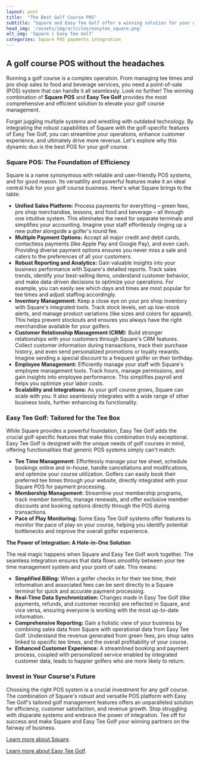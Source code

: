 ```yaml
---
layout: post
title:  "The Best Golf Course POS"
subtitle: "Square and Easy Tee Golf offer a winning solution for your golf course POS"
head_img: '/assets/img/articles/easytee_square.png'
alt_img: 'Square | Easy Tee Golf'
categories: Square POS payments integration 
---
```


## A golf course POS without the headaches

Running a golf course is a complex operation. From managing tee times and pro shop sales to food and beverage services, you need a point-of-sale (POS) system that can handle it all seamlessly. Look no further\! The winning combination of **Square POS** and **Easy Tee Golf** provides the most comprehensive and efficient solution to elevate your golf course management.

Forget juggling multiple systems and wrestling with outdated technology. By integrating the robust capabilities of Square with the golf-specific features of Easy Tee Golf, you can streamline your operations, enhance customer experience, and ultimately drive more revenue. Let's explore why this dynamic duo is the best POS for your golf course.

### Square POS: The Foundation of Efficiency

Square is a name synonymous with reliable and user-friendly POS systems, and for good reason. Its versatility and powerful features make it an ideal central hub for your golf course business. Here's what Square brings to the table:

* **Unified Sales Platform:** Process payments for everything – green fees, pro shop merchandise, lessons, and food and beverage – all through one intuitive system. This eliminates the need for separate terminals and simplifies your accounting. Imagine your staff effortlessly ringing up a new putter alongside a golfer's round fee.  
* **Multiple Payment Options:** Accept all major credit and debit cards, contactless payments (like Apple Pay and Google Pay), and even cash. Providing diverse payment options ensures you never miss a sale and caters to the preferences of all your customers.  
* **Robust Reporting and Analytics:** Gain valuable insights into your business performance with Square's detailed reports. Track sales trends, identify your best-selling items, understand customer behavior, and make data-driven decisions to optimize your operations. For example, you can easily see which days and times are most popular for tee times and adjust staffing accordingly.  
* **Inventory Management:** Keep a close eye on your pro shop inventory with Square's integrated tools. Track stock levels, set up low-stock alerts, and manage product variations (like sizes and colors for apparel). This helps prevent stockouts and ensures you always have the right merchandise available for your golfers.  
* **Customer Relationship Management (CRM):** Build stronger relationships with your customers through Square's CRM features. Collect customer information during transactions, track their purchase history, and even send personalized promotions or loyalty rewards. Imagine sending a special discount to a frequent golfer on their birthday.  
* **Employee Management:** Efficiently manage your staff with Square's employee management tools. Track hours, manage permissions, and gain insights into employee performance. This simplifies payroll and helps you optimize your labor costs.  
* **Scalability and Integrations:** As your golf course grows, Square can scale with you. It also seamlessly integrates with a wide range of other business tools, further enhancing its functionality.

### Easy Tee Golf: Tailored for the Tee Box

While Square provides a powerful foundation, Easy Tee Golf adds the crucial golf-specific features that make this combination truly exceptional. Easy Tee Golf is designed with the unique needs of golf courses in mind, offering functionalities that generic POS systems simply can't match:

* **Tee Time Management:** Effortlessly manage your tee sheet, schedule bookings online and in-house, handle cancellations and modifications, and optimize your course utilization. Golfers can easily book their preferred tee times through your website, directly integrated with your Square POS for payment processing.  
* **Membership Management:** Streamline your membership programs, track member benefits, manage renewals, and offer exclusive member discounts and booking options directly through the POS during transactions.  
* **Pace of Play Monitoring:** Some Easy Tee Golf systems offer features to monitor the pace of play on your course, helping you identify potential bottlenecks and improve the overall golfer experience.

**The Power of Integration: A Hole-in-One Solution**

The real magic happens when Square and Easy Tee Golf work together. The seamless integration ensures that data flows smoothly between your tee time management system and your point of sale. This means:

* **Simplified Billing:** When a golfer checks in for their tee time, their information and associated fees can be sent directly to a Square terminal for quick and accurate payment processing. 
* **Real-Time Data Synchronization:** Changes made in Easy Tee Golf (like payments, refunds, and customer records) are reflected in Square, and vice versa, ensuring everyone is working with the most up-to-date information. 
* **Comprehensive Reporting:** Gain a holistic view of your business by combining sales data from Square with operational data from Easy Tee Golf. Understand the revenue generated from green fees, pro shop sales linked to specific tee times, and the overall profitability of your course.  
* **Enhanced Customer Experience:** A streamlined booking and payment process, coupled with personalized service enabled by integrated customer data, leads to happier golfers who are more likely to return.

### Invest in Your Course's Future

Choosing the right POS system is a crucial investment for any golf course. The combination of Square's robust and versatile POS platform with Easy Tee Golf's tailored golf management features offers an unparalleled solution for efficiency, customer satisfaction, and revenue growth. Stop struggling with disparate systems and embrace the power of integration. Tee off for success and make Square and Easy Tee Golf your winning partners on the fairway of business.


<a href="https://squareup.com/?utm_source=easyteegolf.com" target="_blank">Learn more about Square</a>.

<a href="https://easyteegolf.com/?utm_source=best_golf_pos_article" target="_blank">Learn more about Easy Tee Golf</a>.
